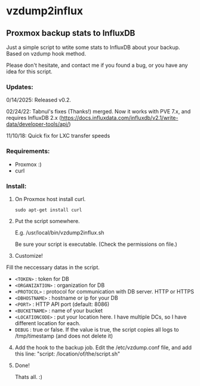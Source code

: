 # vzdump2influx
## Proxmox backup stats to InfluxDB ##

Just a simple script to wtite some stats to InfluxDB about your backup. Based on vzdump hook method.

Please don't hesitate, and contact me if you found a bug, or you have any idea for this script.

### Updates: ###
0/14/2025: Released v0.2.

02/24/22: Tabnul's fixes (Thanks!) merged. Now it works with PVE 7.x, and requires InfluxDB 2.x (https://docs.influxdata.com/influxdb/v2.1/write-data/developer-tools/api/)

11/10/18: Quick fix for LXC transfer speeds

### Requirements: ###
- Proxmox :)
- curl

### Install: ###
1. On Proxmox host install curl.

    `sudo apt-get install curl`
  
2. Put the script somewhere.

    E.g. /usr/local/bin/vzdump2influx.sh
  
    Be sure your script is executable. (Check the permissions on file.)
  
3. Customize!
  
  Fill the neccessary datas in the script.
  - `<TOKEN>` : token for DB
  - `<ORGANIZATION>` : organization for DB
  - `<PROTOCOL>` : protocol for communication with DB server. HTTP or HTTPS
  - `<DBHOSTNAME>` : hostname or ip for your DB
  - `<PORT>` : HTTP API port (default: 8086)
  - `<BUCKETNAME>` : name of your bucket
  - `<LOCATIONCODE>` : put your location here. I have multiple DCs, so I have different location for each.
  - `DEBUG` : true or false. If the value is true, the script copies all logs to /tmp/timestamp (and does not delete it)

4. Add the hook to the backup job.
    Edit the /etc/vzdump.conf file, and add this line: "script: /location/of/the/script.sh"

5. Done!

    Thats all. :)
